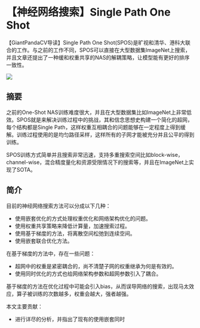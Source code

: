 # 【神经网络搜索】Single Path One Shot

【GiantPandaCV导读】Single Path One Shot(SPOS)是旷视和清华、港科大联合的工作。与之前的工作不同，SPOS可以直接在大型数据集ImageNet上搜索，并且文章还提出了一种缓和权重共享的NAS的解耦策略，让模型能有更好的排序一致性。

![](https://img-blog.csdnimg.cn/20210406084948885.png)



## 摘要

之前的One-Shot NAS训练难度很大，并且在大型数据集比如ImageNet上非常低效。SPOS就是来解决训练过程中的挑战，其和信念思想史构建一个简化的超网，每个结构都是Single Path，这样权重互相耦合的问题能够在一定程度上得到缓解。训练过程使用的是均匀路径采样，这样所有的子网才能被充分并且公平的得到训练。

SPOS训练方式简单并且搜索非常迅速，支持多重搜索空间比如block-wise， channel-wise，混合精度量化和资源受限情况下的搜索等，并且在ImageNet上实现了SOTA。



## 简介

目前的神经网络搜索方法可以分成以下几种：

- 使用嵌套优化的方式处理权重优化和网络架构优化的问题。
- 使用权重共享策略来降低计算量，加速搜索过程。
- 使用基于梯度的方法，将离散空间松弛到连续空间。
- 使用嵌套联合优化方法。

在基于梯度的方法中，存在一些问题：

- 超网中的权重是紧密耦合的，尚不清楚子网的权重继承为何是有效的。
- 使用同时优化的方式也给网络架构参数和超网参数引入了耦合。

基于梯度的方法在优化过程中可能会引入bias，从而误导网络的搜索，出现马太效应，算子被训练的次数越多，权重会越大，强者越强。

本文主要贡献：

- 进行详尽的分析，并指出了现有的使用嵌套同时

